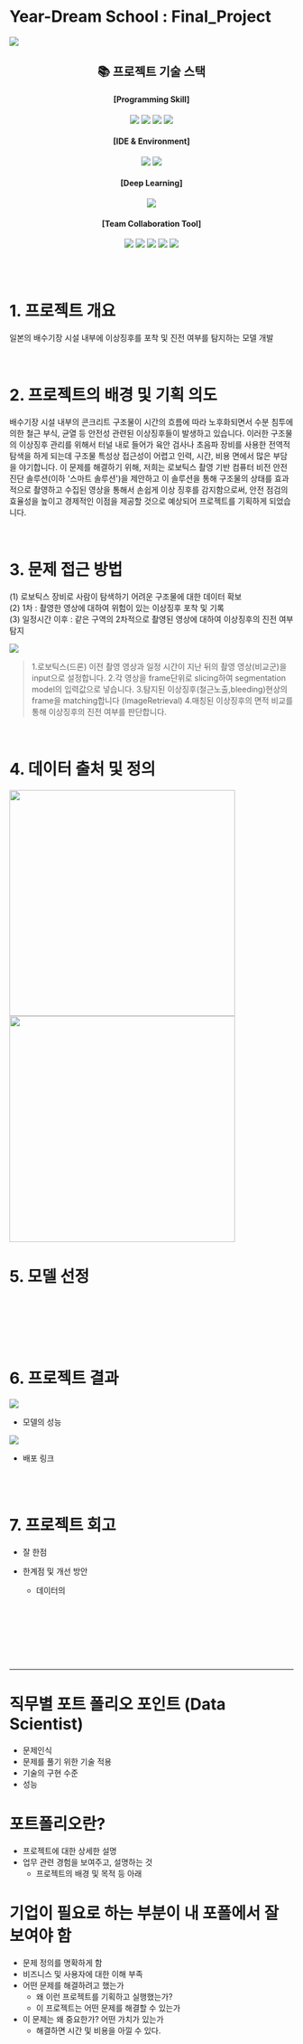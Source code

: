 # Year-Dream School : Final_Project


<p>
<img src="images/Cover.png">
</p>



<div align=center><h2>📚 프로젝트 기술 스택</h2></div>

<div align=center>

#### [Programming Skill] 

  <img src="https://img.shields.io/badge/Python-3776AB?style=for-the-badge&logo=python&logoColor=white">
  <img src="https://img.shields.io/badge/opencv-5C3EE8?style=for-the-badge&logo=opencv&logoColor=white">
  <img src="https://img.shields.io/badge/numpy-013243?style=for-the-badge&logo=numpy&logoColor=white">
  <img src="https://img.shields.io/badge/pandas-150458?style=for-the-badge&logo=pandas&logoColor=white">
  <br>

#### [IDE & Environment]
<img src="https://img.shields.io/badge/visual studio code-007ACC?style=for-the-badge&logo=visualstudiocode&logoColor=white">
<img src="https://img.shields.io/badge/anaconda-44A833?style=for-the-badge&logo=anaconda&logoColor=white">

#### [Deep Learning]
<img src="https://img.shields.io/badge/Pytorch-EE4C2C?style=for-the-badge&logo=pytorch&logoColor=white">

#### [Team Collaboration Tool]

<img src="https://img.shields.io/badge/github-181717?style=for-the-badge&logo=github&logoColor=white">
<img src="https://img.shields.io/badge/Slack-4A154B?style=for-the-badge&logo=slack&logoColor=white">
<img src="https://img.shields.io/badge/notion-000000?style=for-the-badge&logo=notion&logoColor=white">
<img src="https://img.shields.io/badge/discord-5865F2?style=for-the-badge&logo=discord&logoColor=white">
<img src="https://img.shields.io/badge/google drive-4285F4?style=for-the-badge&logo=googledrive&logoColor=white">

</div>


<br><br>



# 1. 프로젝트 개요

일본의 배수기장 시설 내부에 이상징후를 포착 및 진전 여부를 탐지하는 모델 개발

<br>

# 2. 프로젝트의 배경 및 기획 의도
 
배수기장 시설 내부의 콘크리트 구조물이 시간의 흐름에 따라 노후화되면서 수분 침투에 의한 철근 부식, 균열 등 안전성 관련된 이상징후들이 발생하고 있습니다. 이러한 구조물의 이상징후 관리를 위해서 터널 내로 들어가 육안 검사나 초음파 장비를 사용한 전역적 탐색을 하게 되는데 구조물 특성상 접근성이 어렵고 인력, 시간, 비용 면에서 많은 부담을 야기합니다. 이 문제를 해결하기 위해, 저희는 로보틱스 촬영 기반 컴퓨터 비전 안전 진단 솔루션(이하 '스마트 솔루션')을 제안하고 이 솔루션을 통해 구조물의 상태를 효과적으로 촬영하고 수집된 영상을 통해서 손쉽게 이상 징후를 감지함으로써, 안전 점검의 효율성을 높이고 경제적인 이점을 제공할 것으로 예상되어 프로젝트를 기획하게 되었습니다.

<!-- - 팀 프로젝트시 참여 인원 및 본인의 역할 
    - YOLO 모델 구성 및 실험진행 -->

</br>

# 3. 문제 접근 방법

(1) 로보틱스 장비로 사람이 탐색하기 어려운 구조물에 대한 데이터 확보 <br>
(2) 1차 : 촬영한 영상에 대하여 위험이 있는 이상징후 포착 및 기록 <br>
(3) 일정시간 이후 : 같은 구역의 2차적으로 촬영된 영상에 대하여 이상징후의 진전 여부 탐지 <br>

<p>
<img src="images/workflow.jpg">
</p>

> 1.로보틱스(드론) 이전 촬영 영상과 일정 시간이 지난 뒤의 촬영 영상(비교군)을 input으로 설정합니다.
> 2.각 영상을 frame단위로 slicing하여 segmentation model의 입력값으로 넣습니다.
> 3.탐지된 이상징후(철근노출,bleeding)현상의 frame을 matching합니다 (ImageRetrieval)
> 4.매칭된 이상징후의 면적 비교를 통해 이상징후의 진전 여부를 판단합니다.

</br>

# 4. 데이터 출처 및 정의


<div>
    <img src="images/sample_video.png" width="400" height="400">
    <img src="images/AI HUB.png" width="400" height="400">
</div>


<!-- 
<p>
<img src="images/AI HUB.png">

<img src="images/sample_video.png">
</p> -->


# 5. 모델 선정




<br></br>


<br></br>

# 6. 프로젝트 결과

<p>
<img src="images/report_sample.jpg">
</p>

- 모델의 성능

<p>
<img src="images/yolo_benchmark.jpeg">
</p>


- 배포 링크



<br></br>

# 7. 프로젝트 회고

- 잘 한점

- 한계점 및 개선 방안
    - 데이터의 

<br><br>
<br><br>
<br><br>

---

# 직무별 포트 폴리오 포인트 (Data Scientist)
- 문제인식
- 문제를 풀기 위한 기술 적용
- 기술의 구현 수준
- 성능


# 포트폴리오란?
- 프로젝트에 대한 상세한 설명
- 업무 관련 경험을 보여주고, 설명하는 것
    - 프로젝트의 배경 및 목적 등 아래 



# 기업이 필요로 하는 부분이 내 포폴에서 잘 보여야 함 
- 문제 정의를 명확하게 함
- 비즈니스 및 사용자에 대한 이해 부족
- 어떤 문제를 해결하려고 했는가
    - 왜 이런 프로젝트를 기획하고 실행했는가?
    - 이 프로젝트는 어떤 문제를 해결할 수 있는가
- 이 문제는 왜 중요한가? 어떤 가치가 있는가
    - 해결하면 시간 및 비용을 아낄 수 있다.







<!-- 
개요 (Overview)
개요는 프로젝트나 경험의 가장 중요한 정보를 짧고 명확하게 요약합니다. 이 부분은 주로 프로젝트의 명칭, 역할, 기간, 주요 사용 기술 등을 포함합니다. 개요의 목적은 독자가 한눈에 프로젝트의 핵심을 파악할 수 있도록 하는 것입니다.

예시:
프로젝트명: GreenSpace - 도시 녹화 프로젝트
역할: 환경 설계자 및 프로젝트 매니저
기간: 2023년 1월 - 2023년 6월
사용 기술: AutoCAD, Adobe Photoshop, GIS 매핑
주요 성과: 도시 공간에 5개의 새로운 녹지 공간 설계 및 구현, 지역 사회의 환경 개선 기여


배경 (Background)
배경은 프로젝트나 경험이 시작된 이유, 목적, 도전과제, 맥락 등을 설명합니다. 이 부분은 프로젝트의 동기, 필요성, 고려된 문제점, 타겟 사용자 등에 대한 정보를 포함할 수 있습니다. 배경은 프로젝트가 어떤 상황에서 시작되었고, 왜 중요한지에 대한 깊은 이해를 제공합니다.

예시:
프로젝트명: GreenSpace - 도시 녹화 프로젝트
배경: 이 프로젝트는 도시화로 인해 감소하는 녹지 공간과 증가하는 환경 문제에 대응하기 위해 시작되었습니다. 우리 팀은 도시 내 공공 공간의 미활용 부지를 발견하고, 이를 활용하여 주민들에게 휴식과 자연을 제공하는 녹지 공간을 조성하기로 결정했습니다. 이 프로젝트는 도시의 생태계 복원, 대기 질 개선, 지역 사회의 삶의 질 향상을 목표로 합니다.
이 두 부분은 포트폴리오에서 프로젝트에 대한 전체적인 이해를 제공하는 데 중요한 역할을 합니다. 개요는 프로젝트의 핵심 요약을, 배경은 프로젝트의 출발점과 목적을 자세히 설명합니다.




 -->



